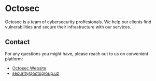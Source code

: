 # Octosec

Octosec is a team of cybersecurity proffesionals. We help our clients find vulnerabilities and secure their infrastructure with our services.

## Contact

For any questions you might have, please reach out to us on convenient platform: 

- [Octosec Website](https://octogroup.uz)
- security@octogroup.uz

